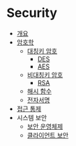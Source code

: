 Security
===

- [개요](introduction.md)
- [암호학](Cryptology.md)
  - [대칭키 암호](Symmetric-Cryptography.md)
    - [DES](DES.md)
    - [AES](AES.md)
  - [비대칭키 암호](Asymmetric-Cryptography.md)
    - [RSA](RSA.md)
  - [해시 함수](Hash-Function.md)
  - [전자서명](Electronic-Signature.md)
- [접근 통제](Access-Control.md)
- 시스템 보안
  - [보안 운영체제](Secure-OS.md)
  - [클라이언트 보안](Client-Security.md)